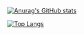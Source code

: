 [![Anurag's GitHub stats](https://github-readme-stats.vercel.app/api?username=JS-an&count_private=true&include_all_commits=true&show_icons=true&theme=dark&card_width=400)](https://github.com/anuraghazra/github-readme-stats)  

[![Top Langs](https://github-readme-stats.vercel.app/api/top-langs/?username=JS-an&layout=compact&theme=dark&card_width=400)](https://github.com/anuraghazra/github-readme-stats)

<!---
JS-an/JS-an is a ✨ special ✨ repository because its `README.md` (this file) appears on your GitHub profile.
You can click the Preview link to take a look at your changes.
--->
